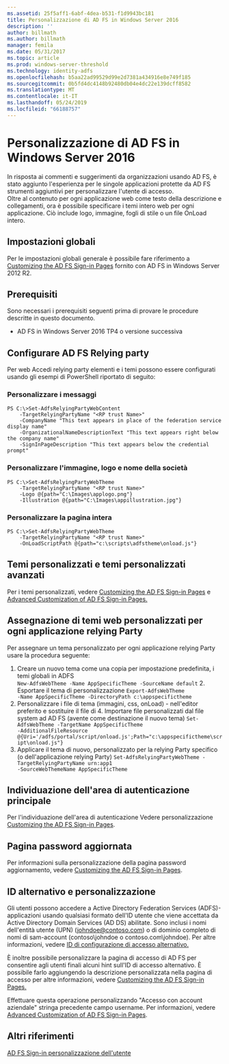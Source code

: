 ```yaml
---
ms.assetid: 25f5aff1-6abf-4dea-b531-f1d9943bc181
title: Personalizzazione di AD FS in Windows Server 2016
description: ''
author: billmath
ms.author: billmath
manager: femila
ms.date: 05/31/2017
ms.topic: article
ms.prod: windows-server-threshold
ms.technology: identity-adfs
ms.openlocfilehash: b5aa22ad99529d99e2d7381a434916e8e749f185
ms.sourcegitcommit: 0b5fd4dc4148b92480db04e4dc22e139dcff8582
ms.translationtype: MT
ms.contentlocale: it-IT
ms.lasthandoff: 05/24/2019
ms.locfileid: "66188757"
---
```

# <a name="ad-fs-customization-in-windows-server-2016"></a>Personalizzazione di AD FS in Windows Server 2016


In risposta ai commenti e suggerimenti da organizzazioni usando AD FS, è stato aggiunto l'esperienza per le singole applicazioni protette da AD FS strumenti aggiuntivi per personalizzare l'utente di accesso.  
Oltre al contenuto per ogni applicazione web come testo della descrizione e collegamenti, ora è possibile specificare i temi intero web per ogni applicazione.  Ciò include logo, immagine, fogli di stile o un file OnLoad intero.  
  
## <a name="global-settings"></a>Impostazioni globali    
Per le impostazioni globali generale è possibile fare riferimento a [Customizing the AD FS Sign-in Pages](https://technet.microsoft.com/library/dn280950.aspx) fornito con AD FS in Windows Server 2012 R2.  
  
## <a name="pre-requisites"></a>Prerequisiti  
Sono necessari i prerequisiti seguenti prima di provare le procedure descritte in questo documento.  
  
-   AD FS in Windows Server 2016 TP4 o versione successiva  
  
## <a name="configure-ad-fs-relying-parties"></a>Configurare AD FS Relying party  
Per web Accedi relying party elementi e i temi possono essere configurati usando gli esempi di PowerShell riportato di seguito:  
  
### <a name="customize-messages"></a>Personalizzare i messaggi  
  
```  
PS C:\>Set-AdfsRelyingPartyWebContent  
    -TargetRelyingPartyName "<RP trust Name>"  
    -CompanyName "This text appears in place of the federation service display name"  
    -OrganizationalNameDescriptionText "This text appears right below the company name"  
    -SignInPageDescription "This text appears below the credential prompt"  
```  
  
### <a name="customize-company-name-logo-and-image"></a>Personalizzare l'immagine, logo e nome della società  
  
```  
PS C:\>Set-AdfsRelyingPartyWebTheme  
    -TargetRelyingPartyName "<RP trust Name>"  
    -Logo @{path="C:\Images\applogo.png"}  
    -Illustration @{path="C:\Images\appillustration.jpg"}  
```  
  
### <a name="customize-entire-page"></a>Personalizzare la pagina intera  
  
```  
PS C:\>Set-AdfsRelyingPartyWebTheme  
    -TargetRelyingPartyName "<RP trust Name>"  
    -OnLoadScriptPath @{path="c:\scripts\adfstheme\onload.js"}  
```  
  
## <a name="custom-themes-and-advanced-custom-themes"></a>Temi personalizzati e temi personalizzati avanzati  
  
Per i temi personalizzati, vedere [Customizing the AD FS Sign-in Pages](https://technet.microsoft.com/library/dn280950.aspx) e [Advanced Customization of AD FS Sign-in Pages.](https://technet.microsoft.com/library/dn636121.aspx)  
  
## <a name="assigning-custom-web-themes-per-rp"></a>Assegnazione di temi web personalizzati per ogni applicazione relying Party  
  
Per assegnare un tema personalizzato per ogni applicazione relying Party usare la procedura seguente:  
  
1. Creare un nuovo tema come una copia per impostazione predefinita, i temi globali in ADFS  
<code>New-AdfsWebTheme -Name AppSpecificTheme -SourceName default</code> 2.  Esportare il tema di personalizzazione <code>Export-AdfsWebTheme -Name AppSpecificTheme -DirectoryPath c:\appspecifictheme</code>  
3. Personalizzare i file di tema (immagini, css, onLoad) - nell'editor preferito e sostituire il file di 4. Importare file personalizzati dal file system ad AD FS (avente come destinazione il nuovo tema) <code>Set-AdfsWebTheme -TargetName AppSpecificTheme -AdditionalFileResource @{Uri='/adfs/portal/script/onload.js';Path="c:\appspecifictheme\script\onload.js"}</code>  
5. Applicare il tema di nuovo, personalizzato per la relying Party specifico (o dell'applicazione relying Party) <code>Set-AdfsRelyingPartyWebTheme -TargetRelyingPartyName urn:app1 -SourceWebThemeName AppSpecificTheme</code>  
  
## <a name="home-realm-discovery"></a>Individuazione dell'area di autenticazione principale  
Per l'individuazione dell'area di autenticazione Vedere personalizzazione [Customizing the AD FS Sign-in Pages](https://technet.microsoft.com/library/dn280950.aspx).  
  
## <a name="updated-password-page"></a>Pagina password aggiornata  
Per informazioni sulla personalizzazione della pagina password aggiornamento, vedere [Customizing the AD FS Sign-in Pages](https://technet.microsoft.com/library/dn280950.aspx).  
  
## <a name="customizing-and-alternate-ids"></a>ID alternativo e personalizzazione  
Gli utenti possono accedere a Active Directory Federation Services (ADFS)-applicazioni usando qualsiasi formato dell'ID utente che viene accettata da Active Directory Domain Services (AD DS) abilitate. Sono inclusi i nomi dell'entità utente (UPN) (johndoe@contoso.com) o di dominio completo di nomi di sam-account (contoso\johndoe o contoso.com\johndoe).  Per altre informazioni, vedere [ID di configurazione di accesso alternativo.](Configuring-Alternate-Login-ID.md)  
  
È inoltre possibile personalizzare la pagina di accesso di AD FS per consentire agli utenti finali alcuni hint sull'ID di accesso alternativo. È possibile farlo aggiungendo la descrizione personalizzata nella pagina di accesso per altre informazioni, vedere [Customizing the AD FS Sign-in Pages.](https://technet.microsoft.com/library/dn280950.aspx)   
  
Effettuare questa operazione personalizzando "Accesso con account aziendale" stringa precedente campo username.  Per informazioni, vedere [Advanced Customization of AD FS Sign-in Pages](https://technet.microsoft.com/library/dn636121.aspx).  

## <a name="additional-references"></a>Altri riferimenti 
[AD FS Sign-in personalizzazione dell'utente](AD-FS-user-sign-in-customization.md)  

